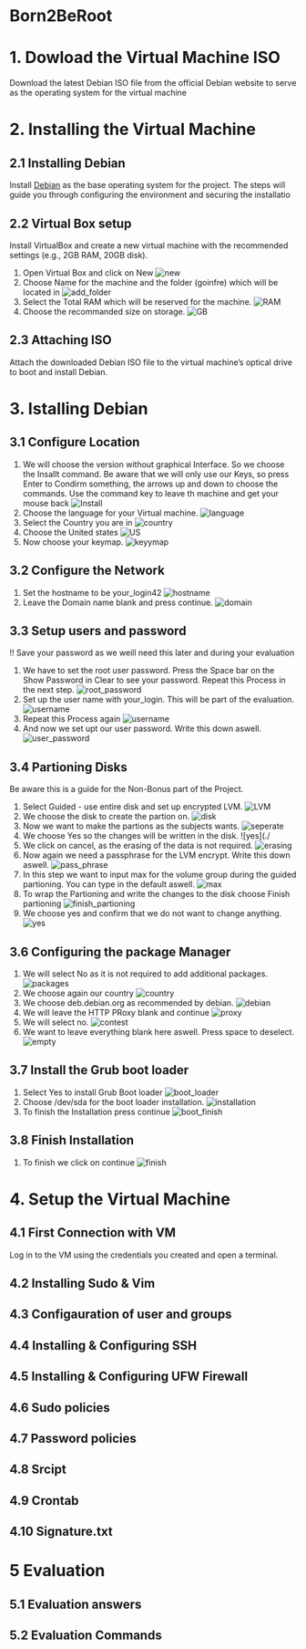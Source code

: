 # Born2BeRoot

# 1. Dowload the Virtual Machine ISO
  Download the latest Debian ISO file from the official Debian website to serve as   the operating system for the virtual machine

# 2. Installing the Virtual Machine


## 2.1 Installing Debian
  Install [Debian](https://www.debian.org/download.en.html) as the base operating system for the project. The steps will guide you through configuring the environment and securing the installatio
## 2.2 Virtual Box setup
Install VirtualBox and create a new virtual machine with the recommended settings (e.g., 2GB RAM, 20GB disk).
1. Open Virtual Box and click on New
   ![new](./Images/new.png)
2. Choose Name for the machine and the folder (goinfre) which will be located in
   ![add_folder](./Images/add_folder.png)
3. Select the Total RAM which will be reserved for the machine.
   ![RAM](./Images/MB.png)
4. Choose the recommanded size on storage.
   ![GB](./Images/GB.png)

## 2.3 Attaching ISO
Attach the downloaded Debian ISO file to the virtual machine’s optical drive to boot and install Debian.
# 3. Istalling Debian

## 3.1 Configure Location
1. We will choose the version without graphical Interface. So we choose the Insallt command. Be aware that we will only use our Keys, so press Enter to Condirm something, the arrows up and down to choose the commands. Use the command key to leave th machine and get your mouse back
   ![Install](./Images/install.png)
2. Choose the language for your Virtual machine.
   ![language](./Images/choose_language.png)
3. Select the Country you are in
   ![country](./Images/choose_country.png)
4. Choose the United states
   ![US](./Images/Keyboard.png)
5. Now choose your keymap.
   ![keyymap](./Images/Keyboard2.png)
## 3.2 Configure the Network
1. Set the hostname to be your_login42
   ![hostname](./Images/Hostname.png)
2. Leave the Domain name blank and press continue. 
   ![domain](./Images/domain.png)
## 3.3 Setup users and password
!! Save your password as we weill need this later and during your evaluation
1. We have to set the root user password. Press the Space bar on the Show Password in Clear to see your password. Repeat this Process in the next step.
   ![root_password](./Images/root_password.png)
2. Set up the user name with your_login. This will be part of the evaluation.
   ![username](./Images/username.png)
3. Repeat this Process again 
   ![username](./Images/user_name.png)
4. And now we set upt our user password. Write this down aswell.
   ![user_password](./Images/user_password.png)

## 3.4 Partioning Disks
Be aware this is a guide for the Non-Bonus part of the Project.
1. Select Guided - use entire disk and set up encrypted LVM.
   ![LVM](./Images/disk_partioning.png)
2. We choose the disk to create the partion on.
   ![disk](./Images/disk.png)
3. Now we want to make the partions as the subjects wants.
   ![seperate](./Images/seperating.png)
4. We choose Yes so the changes will be written in the disk.
   ![yes](./
5. We click on cancel, as the erasing of the data is not required.
   ![erasing](./Images/erasing.png)
6. Now again we need a passphrase for the LVM encrypt. Write this down aswell.
   ![pass_phrase](./Images/passphrase.png)
7. In this step we want to input max for the volume group during the guided partioning. You can type in the default aswell. 
   ![max](./Images/max.png)
8. To wrap the Partioning and write the changes to the disk choose Finish partioning
   ![finish_partioning](./Images/finish_partionig.png)
9. We choose yes and confirm that we do not want to change anything.
   ![yes](./Images/yes.png)
## 3.6 Configuring the package Manager
1. We will select No as it is not required to add additional packages.
   ![packages](./Images/no.png)
2. We choose again our country
   ![country](./Images/country.png)
3. We choose deb.debian.org as recommended by debian.
   ![debian](./Images/deb.debian.png)
4. We will leave the HTTP PRoxy blank and continue
   ![proxy](./Images/http_proxy.png)
5. We will select no.
   ![contest](./Images/contest.png)
6. We want to leave everything blank here aswell. Press space to deselect.
   ![empty](./Images/blank.png)
## 3.7 Install the Grub boot loader
1. Select Yes to install Grub Boot loader
   ![boot_loader](./Imges/boot_loader.png)
2. Choose /dev/sda for the boot loader installation.
   ![installation](./Images/installation.png)
3. To finish the Installation press continue
   ![boot_finish](./Images/grub_finish.png)
## 3.8 Finish Installation
1. To finish we click on continue
   ![finish](./Images/finish.png)
# 4. Setup the Virtual Machine 

## 4.1 First Connection with VM
Log in to the VM using the credentials you created and open a terminal.
## 4.2 Installing Sudo & Vim

## 4.3 Configauration of user and groups

## 4.4 Installing & Configuring SSH

## 4.5 Installing & Configuring UFW Firewall 

## 4.6 Sudo policies 

## 4.7 Password policies

## 4.8 Srcipt

## 4.9 Crontab

## 4.10 Signature.txt

# 5 Evaluation

## 5.1 Evaluation answers

## 5.2 Evaluation Commands 
